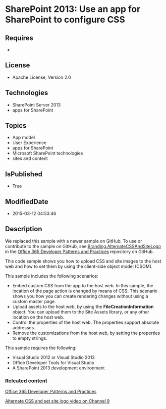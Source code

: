 # SharePoint 2013: Use an app for SharePoint to configure CSS
## Requires
* 
## License
* Apache License, Version 2.0
## Technologies
* SharePoint Server 2013
* apps for SharePoint
## Topics
* App model
* User Experience
* apps for SharePoint
* Microsoft SharePoint technologies
* sites and content
## IsPublished
* True
## ModifiedDate
* 2015-03-12 04:53:46
## Description

<p>We replaced this sample with a newer sample on GitHub. To use or contribute to the sample on GitHub, see<strong>
</strong><a href="https://github.com/OfficeDev/PnP/tree/master/Samples/Branding.AlternateCSSAndSiteLogo">Branding.AlternateCSSAndSiteLogo</a> in the
<a href="https://github.com/OfficeDev/PnP/tree/master/Samples/Core.DataStorageModels">
Office 365 Developer Patterns and Practices</a><strong> </strong>repository on GitHub.</p>
<p>This code sample shows you how to upload CSS and site images to the host web and how to set them by using the client-side object model (CSOM).</p>
<p>This sample includes the following scenarios:</p>
<ul>
<li>Embed custom CSS from the app to the host web. In this sample, the location of the page action is changed by means of CSS. This scenario shows you how you can create rendering changes without using a custom master page.
</li><li>Upload assets to the host web, by using the <strong>FileCreationInformation</strong> object. You can upload them to the Site Assets library, or any other location on the host web.
</li><li>Control the properties of the host web. The properties support absolute addresses.
</li><li>Remove the customizations from the host web, by setting the properties to empty strings.
</li></ul>
<p>This sample requires the following:</p>
<ul>
<li>Visual Studio 2012 or Visual Studio 2013 </li><li>Office Developer Tools for Visual Studio </li><li>A SharePoint 2013 development environment </li></ul>
<h3>Releated content</h3>
<p><a href="https://github.com/OfficeDev/PnP/tree/master/Samples/Core.DataStorageModels">Office 365 Developer Patterns and Practices</a></p>
<p><a href="http://channel9.msdn.com/Blogs/Office-365-Dev/Alternate-CSS-and-set-site-logo-Office-365-Developer-Patterns-and-Practices">Alternate CSS and set site logo video on Channel 9</a></p>
